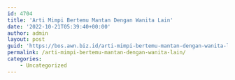```yaml
---
id: 4704
title: 'Arti Mimpi Bertemu Mantan Dengan Wanita Lain'
date: '2022-10-21T05:39:40+00:00'
author: admin
layout: post
guid: 'https://bos.awn.biz.id/arti-mimpi-bertemu-mantan-dengan-wanita-lain/'
permalink: /arti-mimpi-bertemu-mantan-dengan-wanita-lain/
categories:
    - Uncategorized
---
```


